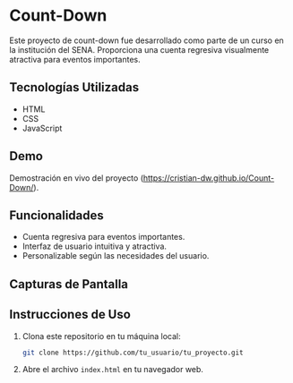 # Count-Down
Este proyecto de count-down fue desarrollado como parte de un curso en la institución del SENA. Proporciona una cuenta regresiva visualmente atractiva para eventos importantes.

## Tecnologías Utilizadas

- HTML
- CSS
- JavaScript

## Demo

Demostración en vivo del proyecto (https://cristian-dw.github.io/Count-Down/).

## Funcionalidades

- Cuenta regresiva para eventos importantes.
- Interfaz de usuario intuitiva y atractiva.
- Personalizable según las necesidades del usuario.

## Capturas de Pantalla

## Instrucciones de Uso

1. Clona este repositorio en tu máquina local:

    ```bash
    git clone https://github.com/tu_usuario/tu_proyecto.git
    ```

2. Abre el archivo `index.html` en tu navegador web.

